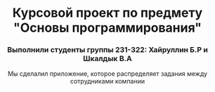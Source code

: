 <h1 align="center">Курсовой проект по предмету "Основы программирования"</h1>
<h3 align="center">Выполнили студенты группы 231-322: Хайруллин Б.Р и Шкалдык В.А</h3>
<p align="center">Мы сделалил приложение, которое распределяет задания между сотрудниками компании</p>
